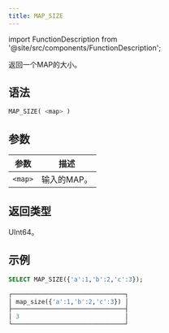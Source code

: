 ```yaml
---
title: MAP_SIZE
---
```

import FunctionDescription from '@site/src/components/FunctionDescription';

<FunctionDescription description="引入或更新: v1.2.459"/>

返回一个MAP的大小。

## 语法

```sql
MAP_SIZE( <map> )
```

## 参数

| 参数      | 描述         |
|-----------|--------------|
| `<map>`   | 输入的MAP。 |

## 返回类型

UInt64。

## 示例

```sql
SELECT MAP_SIZE({'a':1,'b':2,'c':3});

┌───────────────────────────────┐
│ map_size({'a':1,'b':2,'c':3}) │
├───────────────────────────────┤
│ 3                             │
└───────────────────────────────┘
```